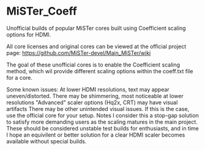# MiSTer_Coeff
Unofficial builds of popular MiSTer cores built using Coefficient scaling options for HDMI.

All core licenses and original cores can be viewed at the official project page: https://github.com/MiSTer-devel/Main_MiSTer/wiki

The goal of these unofficial cores is to enable the Coefficient scaling method, which wil provide different scaling options within the coeff.txt file for a core.

Some known issues:
At lower HDMI resolutions, text may appear uneven/distorted.
There may be shimmering, most noticeable at lower resolutions
"Advanced" scaler options (Hq2x, CRT) may have visual artifacts
There may be other unintended visual issues. If this is the case, use the official core for your setup.
Notes
I consider this a stop-gap solution to satisfy more demanding users as the scaling matures in the main project. These should be considered unstable test builds for enthusiasts, and in time I hope an equivilent or better solution for a clear HDMI scaler becomes available without special builds.
